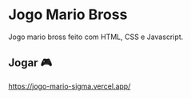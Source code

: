 # Jogo Mario Bross

Jogo mario bross feito com HTML, CSS e Javascript. 

## Jogar 🎮

https://jogo-mario-sigma.vercel.app/
